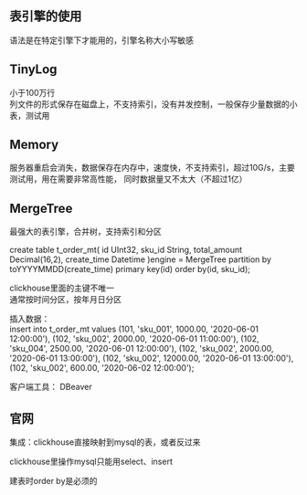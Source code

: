 ## 表引擎的使用

语法是在特定引擎下才能用的，引擎名称大小写敏感  

## TinyLog

小于100万行  
列文件的形式保存在磁盘上，不支持索引，没有并发控制，一般保存少量数据的小表，测试用

## Memory

服务器重启会消失，数据保存在内存中，速度快，不支持索引，超过10G/s，主要测试用，用在需要非常高性能，
同时数据量又不太大（不超过1亿）

## MergeTree

最强大的表引擎，合并树，支持索引和分区

create table t_order_mt(
    id UInt32,
    sku_id String,
    total_amount Decimal(16,2),
    create_time Datetime
)engine = MergeTree
    partition by toYYYYMMDD(create_time) 
    primary key(id)
    order by(id, sku_id);

clickhouse里面的主键不唯一  
通常按时间分区，按年月日分区  

插入数据：  
insert into t_order_mt values
(101, 'sku_001', 1000.00, '2020-06-01 12:00:00'),
(102, 'sku_002', 2000.00, '2020-06-01 11:00:00'),
(102, 'sku_004', 2500.00, '2020-06-01 12:00:00'),
(102, 'sku_002', 2000.00, '2020-06-01 13:00:00'),
(102, 'sku_002', 12000.00, '2020-06-01 13:00:00'),
(102, 'sku_002', 600.00, '2020-06-02 12:00:00');

客户端工具： DBeaver 

## 官网

集成：clickhouse直接映射到mysql的表，或者反过来  

clickhouse里操作mysql只能用select、insert

建表时order by是必须的